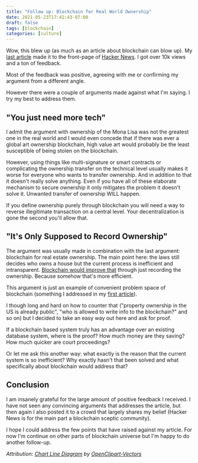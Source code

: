 ```yaml
---
title: "Follow up: Blockchain for Real World Ownership"
date: 2021-05-23T17:41:43-07:00
draft: false
tags: [blockchain]
categories: [culture]
---
```


Wow, this blew up (as much as an article about blockchain can blow up). My [last article](/blog/2021/05/16/real-world-ownership-is-not-a-use-case-for-blockchain/) made it to the front-page of [Hacker News](http://news.ycombinator.com/). I got over 10k views and a ton of feedback.

Most of the feedback was positive, agreeing with me or confirming my argument from a different angle.

However there were a couple of arguments made against what I'm saying. I try my best to address them.

## "You just need more tech"

I admit the argument with ownership of the Mona Lisa was not the greatest one in the real world and I would even concede that if there was ever a global art ownership blockchain, high value art would probably be the least susceptible of being stolen on the blockchain.

However, using things like multi-signature or smart contracts or complicating the ownership transfer on the technical level usually makes it worse for everyone who wants to transfer ownership. And in addition to that it doesn't really solve anything. Even if you have all of these elaborate mechanism to secure ownership it only mitigates the problem it doesn't solve it. Unwanted transfer of ownership WILL happen.

If you define ownership purely through blockchain you will need a way to reverse illegitimate transaction on a central level. Your decentralization is gone the second you'll allow that.

## "It's Only Supposed to Record Ownership"

The argument was usually made in combination with the last argument: blockchain for real estate ownership. The main point here: the laws still decides who owns a house but the current process is inefficient and intransparent. [Blockchain would improve that](https://news.ycombinator.com/item?id=27211543) through just recording the ownership. Because somehow that's more efficient.

This argument is just an example of convenient problem space of blockchain (something I addressed in my [first article](/blog/2021/05/03/the-convenient-problem-space-of-blockchain/)).

I though long and hard on how to counter that ("property ownership in the US is already public", "who is allowed to write info to the blockchain?" and so on) but I decided to take an easy way out here and ask for proof.

If a blockchain based system truly has an advantage over an existing database system, where is the proof? How much money are they saving? How much quicker are court proceedings?

Or let me ask this another way: what exactly is the reason that the current system is so inefficient? Why exactly hasn't that been solved and what specifically about blockchain would address that?

## Conclusion

I am insanely grateful for the large amount of positive feedback I received. I have not seen any convincing arguments that addresses the article, but then again I also posted it to a crowd that largely shares my belief (Hacker News is for the main part a blockchain sceptic community).

I hope I could address the few points that have raised against my article. For now I'm continue on other parts of blockchain universe but I'm happy to do another follow-up.

*Attribution: [Chart Line Diagram](https://pixabay.com/images/id-148256/) by [OpenClipart-Vectors](https://pixabay.com/users/openclipart-vectors-30363/)*
